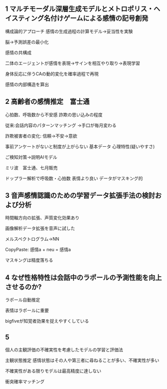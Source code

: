 <!-- META
{"title":"JSAI2024 affective1","link":"e","media":"presentation","tags":["editing"],"short":{"en":"e","ja":"e"},"importance":1,"hasPage":true,"createdAt":1716947183.371,"updatedAt":1720017881.247,"filename":"1716947183"}
META -->

## 1 マルチモーダル深層生成モデルとメトロポリス・ヘイスティング名付けゲームによる感情の記号創発
構成論的アプローチ
感情の生成過程の計算モデル→妥当性を実験

脳→予測誤差の最小化

感情の共構成

二体のエージェントが感情を表現→サインを相互やり取り→表現学習


身体反応に伴うCAの動的変化を確率過程で再現

感情の内部構造を算出

## 2 高齢者の感情推定　富士通

心拍数、呼吸数から不安感
詐欺の思い込みの程度

従来:会話内容のパターンマッチング
→手口が毎月変わる

詐欺被害者の変化: 信頼→不安→意欲

事前アンケートがないと制度が上がらない
基本データ
心理特性(疑いやすさ)

ご検知対策→説明AIモデル

ミリ波　富士通、七月販売

ドップラー解析で呼吸数・心拍数
表情より良い
データがマスキング的

## 3 音声感情認識のための学習データ拡張手法の検討および分析

時間軸方向の拡張、声質変化効果あり

画像解析データ拡張を音声に試した

メルスペクトログラム→NN

CopyPaste: 感情a + neu = 感情a

マスキングは精度落ちる

## 4 なぜ性格特性は会話中のラポールの予測性能を向上させるのか?
ラポール自動推定

表情はラポールに重要

bigfiveが知覚者効果を捉えやすくしている

## 5

個人の主観評価の不確実性を考慮したモデルの学習と評価法


主観状態推定
感情状態はその人や第三者に尋ねることが多い、不確実性が多い

不確実性がある限りモデルは最高精度に達しない


衝突確率マッチング
